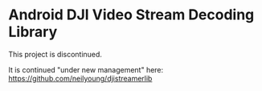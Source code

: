 # Android DJI Video Stream Decoding Library

This project is discontinued.

It is continued "under new management" here: https://github.com/neilyoung/djistreamerlib


